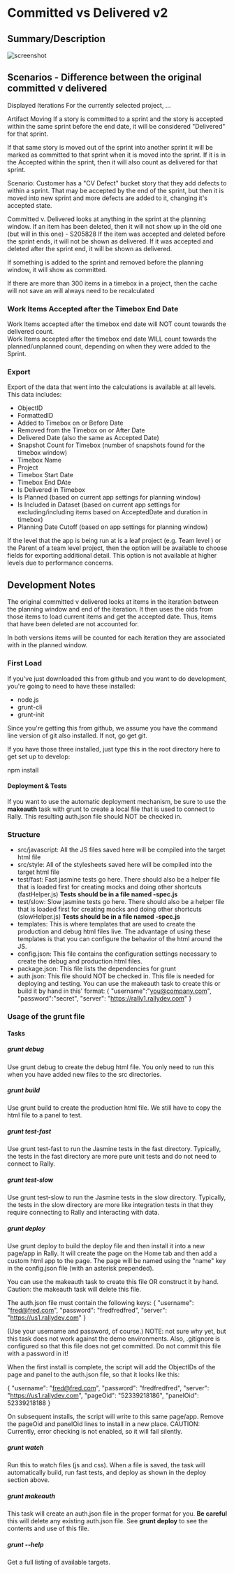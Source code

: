 # Committed vs Delivered v2

## Summary/Description

![screenshot](./images/screenshot.png "This is an example")

## Scenarios - Difference between the original committed v delivered

Displayed Iterations
For the currently selected project, ...

Artifact Moving 
If a story is committed to a sprint and the story is accepted within the same sprint before the end date, it will be considered "Delivered" for that sprint.  

If that same story is moved out of the sprint into another sprint it will be marked as committed to that sprint when it is moved into the sprint.  If it is in the Accepted within the sprint, then it will also count as delivered for that sprint.  

Scenario:  Customer has a "CV Defect" bucket story that they add defects to within a sprint.  That may be accepted by the end of the sprint, but then it is moved into new sprint and more defects are added to it, changing it's accepted state.  

Committed v. Delivered looks at anything in the sprint at the planning window.
If an item has been deleted, then it will not show up in the old one (but will in this one) - S205828
If the item was accepted and deleted before the sprint ends, it will not be shown as delivered.  If it was accepted and deleted after the sprint end, it will be shown as delivered.

If something is added to the sprint and removed before the planning window, it will show as committed.  

If there are more than 300 items in a timebox in a project, then the cache will not save an will always need to be recalculated 

### Work Items Accepted after the Timebox End Date 
Work Items accepted after the timebox end date will NOT count towards the delivered count.  
Work Items accepted after the timebox end date WILL count towards the planned/unplanned count, depending on when they were added to the Sprint.  

### Export
Export of the data that went into the calculations is available at all levels.  This data includes:
* ObjectID
* FormattedID
* Added to Timebox on or Before Date
* Removed from the Timebox on or After Date 
* Delivered Date (also the same as Accepted Date)
* Snapshot Count for Timebox (number of snapshots found for the timebox window)
* Timebox Name
* Project
* Timebox Start Date
* Timebox End DAte
* Is Delivered in Timebox
* Is Planned (based on current app settings for planning window)
* Is Included in Dataset (based on current app settings for excluding/including items based on AcceptedDate and duration in timebox)
* Planning Date Cutoff (based on app settings for planning window)

If the level that the app is being run at is a leaf project (e.g. Team level ) or the Parent of a team level project, then the option will be available to choose fields for exporting additional detail.  This option is not available at higher levels due to performance concerns.   

## Development Notes

The original committed v delivered looks at items in the iteration between the planning window and end of the iteration.  It then uses the oids from those items to load current items and get the accepted date.  Thus, items that have been deleted are not accounted for.  

In both versions items will be counted for each iteration they are associated with in the planned window.  

### First Load

If you've just downloaded this from github and you want to do development,
you're going to need to have these installed:

 * node.js
 * grunt-cli
 * grunt-init

Since you're getting this from github, we assume you have the command line
version of git also installed.  If not, go get git.

If you have those three installed, just type this in the root directory here
to get set up to develop:

  npm install

#### Deployment & Tests

If you want to use the automatic deployment mechanism, be sure to use the
**makeauth** task with grunt to create a local file that is used to connect
to Rally.  This resulting auth.json file should NOT be checked in.

### Structure

  * src/javascript:  All the JS files saved here will be compiled into the
  target html file
  * src/style: All of the stylesheets saved here will be compiled into the
  target html file
  * test/fast: Fast jasmine tests go here.  There should also be a helper
  file that is loaded first for creating mocks and doing other shortcuts
  (fastHelper.js) **Tests should be in a file named <something>-spec.js**
  * test/slow: Slow jasmine tests go here.  There should also be a helper
  file that is loaded first for creating mocks and doing other shortcuts
  (slowHelper.js) **Tests should be in a file named <something>-spec.js**
  * templates: This is where templates that are used to create the production
  and debug html files live.  The advantage of using these templates is that
  you can configure the behavior of the html around the JS.
  * config.json: This file contains the configuration settings necessary to
  create the debug and production html files.  
  * package.json: This file lists the dependencies for grunt
  * auth.json: This file should NOT be checked in.  This file is needed for deploying
  and testing.  You can use the makeauth task to create this or build it by hand in this'
  format:
    {
        "username":"you@company.com",
        "password":"secret",
        "server": "https://rally1.rallydev.com"
    }

### Usage of the grunt file
#### Tasks

##### grunt debug

Use grunt debug to create the debug html file.  You only need to run this when you have added new files to
the src directories.

##### grunt build

Use grunt build to create the production html file.  We still have to copy the html file to a panel to test.

##### grunt test-fast

Use grunt test-fast to run the Jasmine tests in the fast directory.  Typically, the tests in the fast
directory are more pure unit tests and do not need to connect to Rally.

##### grunt test-slow

Use grunt test-slow to run the Jasmine tests in the slow directory.  Typically, the tests in the slow
directory are more like integration tests in that they require connecting to Rally and interacting with
data.

##### grunt deploy

Use grunt deploy to build the deploy file and then install it into a new page/app in Rally.  It will create the page on the Home tab and then add a custom html app to the page.  The page will be named using the "name" key in the config.json file (with an asterisk prepended).

You can use the makeauth task to create this file OR construct it by hand.  Caution: the
makeauth task will delete this file.

The auth.json file must contain the following keys:
{
    "username": "fred@fred.com",
    "password": "fredfredfred",
    "server": "https://us1.rallydev.com"
}

(Use your username and password, of course.)  NOTE: not sure why yet, but this task does not work against the demo environments.  Also, .gitignore is configured so that this file does not get committed.  Do not commit this file with a password in it!

When the first install is complete, the script will add the ObjectIDs of the page and panel to the auth.json file, so that it looks like this:

{
    "username": "fred@fred.com",
    "password": "fredfredfred",
    "server": "https://us1.rallydev.com",
    "pageOid": "52339218186",
    "panelOid": 52339218188
}

On subsequent installs, the script will write to this same page/app. Remove the
pageOid and panelOid lines to install in a new place.  CAUTION:  Currently, error checking is not enabled, so it will fail silently.

##### grunt watch

Run this to watch files (js and css).  When a file is saved, the task will automatically build, run fast tests, and deploy as shown in the deploy section above.

##### grunt makeauth

This task will create an auth.json file in the proper format for you.  **Be careful** this will delete any existing auth.json file.  See **grunt deploy** to see the contents and use of this file.

##### grunt --help  

Get a full listing of available targets.
